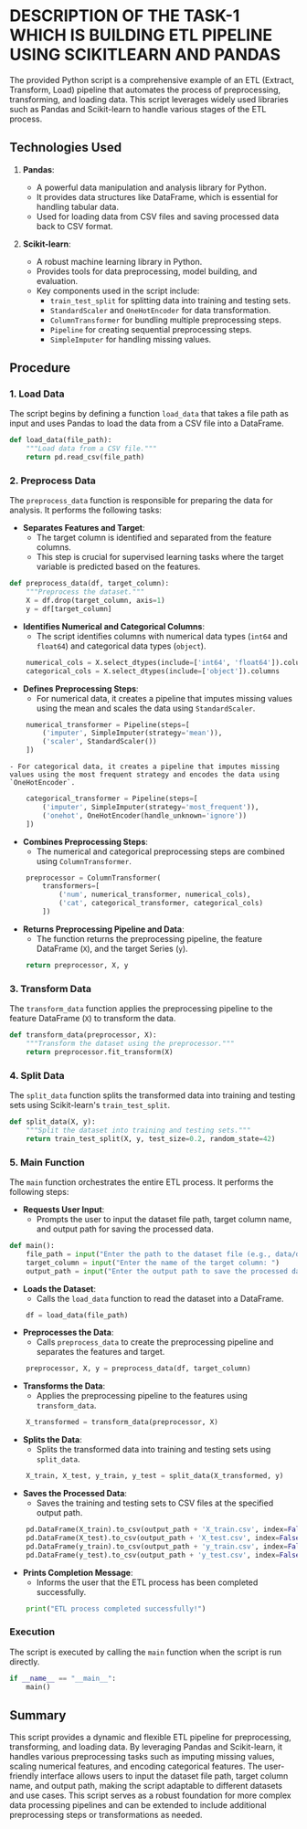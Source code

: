 
# DESCRIPTION OF THE TASK-1 WHICH  IS BUILDING ETL PIPELINE USING SCIKITLEARN AND PANDAS 

The provided Python script is a comprehensive example of an ETL (Extract, Transform, Load) pipeline that automates the process of preprocessing, transforming, and loading data. This script leverages widely used libraries such as Pandas and Scikit-learn to handle various stages of the ETL process.
## Technologies Used

1. **Pandas**:
    - A powerful data manipulation and analysis library for Python.
    - It provides data structures like DataFrame, which is essential for handling tabular data.
    - Used for loading data from CSV files and saving processed data back to CSV format.

2. **Scikit-learn**:
    - A robust machine learning library in Python.
    - Provides tools for data preprocessing, model building, and evaluation.
    - Key components used in the script include:
        - `train_test_split` for splitting data into training and testing sets.
        - `StandardScaler` and `OneHotEncoder` for data transformation.
        - `ColumnTransformer` for bundling multiple preprocessing steps.
        - `Pipeline` for creating sequential preprocessing steps.
        - `SimpleImputer` for handling missing values.

## Procedure

### 1. Load Data
The script begins by defining a function `load_data` that takes a file path as input and uses Pandas to load the data from a CSV file into a DataFrame.

```python
def load_data(file_path):
    """Load data from a CSV file."""
    return pd.read_csv(file_path)
```

### 2. Preprocess Data
The `preprocess_data` function is responsible for preparing the data for analysis. It performs the following tasks:

- **Separates Features and Target**:
    - The target column is identified and separated from the feature columns.
    - This step is crucial for supervised learning tasks where the target variable is predicted based on the features.

```python
def preprocess_data(df, target_column):
    """Preprocess the dataset."""
    X = df.drop(target_column, axis=1)
    y = df[target_column]
```

- **Identifies Numerical and Categorical Columns**:
    - The script identifies columns with numerical data types (`int64` and `float64`) and categorical data types (`object`).

```python
    numerical_cols = X.select_dtypes(include=['int64', 'float64']).columns
    categorical_cols = X.select_dtypes(include=['object']).columns
```

- **Defines Preprocessing Steps**:
    - For numerical data, it creates a pipeline that imputes missing values using the mean and scales the data using `StandardScaler`.

```python
    numerical_transformer = Pipeline(steps=[
        ('imputer', SimpleImputer(strategy='mean')),
        ('scaler', StandardScaler())
    ])
```

    - For categorical data, it creates a pipeline that imputes missing values using the most frequent strategy and encodes the data using `OneHotEncoder`.

```python
    categorical_transformer = Pipeline(steps=[
        ('imputer', SimpleImputer(strategy='most_frequent')),
        ('onehot', OneHotEncoder(handle_unknown='ignore'))
    ])
```

- **Combines Preprocessing Steps**:
    - The numerical and categorical preprocessing steps are combined using `ColumnTransformer`.

```python
    preprocessor = ColumnTransformer(
        transformers=[
            ('num', numerical_transformer, numerical_cols),
            ('cat', categorical_transformer, categorical_cols)
        ])
```

- **Returns Preprocessing Pipeline and Data**:
    - The function returns the preprocessing pipeline, the feature DataFrame (`X`), and the target Series (`y`).

```python
    return preprocessor, X, y
```

### 3. Transform Data
The `transform_data` function applies the preprocessing pipeline to the feature DataFrame (`X`) to transform the data.

```python
def transform_data(preprocessor, X):
    """Transform the dataset using the preprocessor."""
    return preprocessor.fit_transform(X)
```

### 4. Split Data
The `split_data` function splits the transformed data into training and testing sets using Scikit-learn's `train_test_split`.

```python
def split_data(X, y):
    """Split the dataset into training and testing sets."""
    return train_test_split(X, y, test_size=0.2, random_state=42)
```

### 5. Main Function
The `main` function orchestrates the entire ETL process. It performs the following steps:

- **Requests User Input**:
    - Prompts the user to input the dataset file path, target column name, and output path for saving the processed data.

```python
def main():
    file_path = input("Enter the path to the dataset file (e.g., data/dataset.csv): ")
    target_column = input("Enter the name of the target column: ")
    output_path = input("Enter the output path to save the processed data (e.g., data/): ")
```

- **Loads the Dataset**:
    - Calls the `load_data` function to read the dataset into a DataFrame.

```python
    df = load_data(file_path)
```

- **Preprocesses the Data**:
    - Calls `preprocess_data` to create the preprocessing pipeline and separates the features and target.

```python
    preprocessor, X, y = preprocess_data(df, target_column)
```

- **Transforms the Data**:
    - Applies the preprocessing pipeline to the features using `transform_data`.

```python
    X_transformed = transform_data(preprocessor, X)
```

- **Splits the Data**:
    - Splits the transformed data into training and testing sets using `split_data`.

```python
    X_train, X_test, y_train, y_test = split_data(X_transformed, y)
```

- **Saves the Processed Data**:
    - Saves the training and testing sets to CSV files at the specified output path.

```python
    pd.DataFrame(X_train).to_csv(output_path + 'X_train.csv', index=False)
    pd.DataFrame(X_test).to_csv(output_path + 'X_test.csv', index=False)
    pd.DataFrame(y_train).to_csv(output_path + 'y_train.csv', index=False)
    pd.DataFrame(y_test).to_csv(output_path + 'y_test.csv', index=False)
```

- **Prints Completion Message**:
    - Informs the user that the ETL process has been completed successfully.

```python
    print("ETL process completed successfully!")
```

### Execution
The script is executed by calling the `main` function when the script is run directly.

```python
if __name__ == "__main__":
    main()
```

## Summary
This script provides a dynamic and flexible ETL pipeline for preprocessing, transforming, and loading data. By leveraging Pandas and Scikit-learn, it handles various preprocessing tasks such as imputing missing values, scaling numerical features, and encoding categorical features. The user-friendly interface allows users to input the dataset file path, target column name, and output path, making the script adaptable to different datasets and use cases. This script serves as a robust foundation for more complex data processing pipelines and can be extended to include additional preprocessing steps or transformations as needed.
